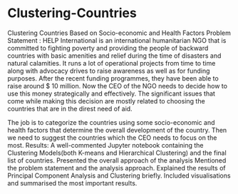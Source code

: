 # Clustering-Countries
Clustering Countries Based on Socio-economic and Health Factors
Problem Statement :
HELP International is an international humanitarian NGO that is committed to fighting poverty and providing the people of backward countries with basic amenities and relief during the time of disasters and natural calamities. It runs a lot of operational projects from time to time along with advocacy drives to raise awareness as well as for funding purposes.
After the recent funding programmes, they have been able to raise around $ 10 million. Now the CEO of the NGO needs to decide how to use this money strategically and effectively. The significant issues that come while making this decision are mostly related to choosing the countries that are in the direst need of aid.


The job is to categorize the countries using some socio-economic and health factors that determine the overall development of the country. Then we need to suggest the countries which the CEO needs to focus on the most.
Results: A well-commented Jupyter notebook containing the Clustering Models(both K-means and Hierarchical Clustering) and the final list of countries. 
Presented the overall approach of the analysis Mentioned the problem statement and the analysis approach. Explained the results of Principal Component Analysis and Clustering briefly. Included visualisations and summarised the most important results. 
